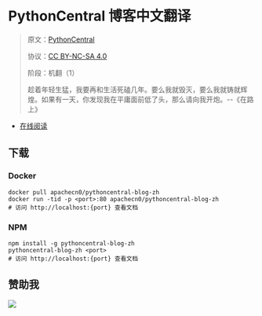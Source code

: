 <!--
    需要填充的占位符：
    
    README.md
    
        PythonCentral 博客中文翻译：文档中文名
        PythonCentral：文档英文名
        https://www.pythoncentral.io/：文档原始链接
        pycen：域名前缀
        飞龙：负责人名称
        wizardforcel：负责人 Github 用户名
        562826179：负责人 QQ
        pythoncentral-blog-zh：ApacheCN 的 Github 仓库名称
        pythoncentral-blog-zh：DockerHub 仓库名称
        pythoncentral-blog-zh：PYPI 包名称
        pythoncentral-blog-zh：NPM 包名称
    
    CNAME
    
        pycen：域名前缀

    index.html
    
        PythonCentral 博客中文翻译：文档中文名
        #4c7ba2：显示颜色
        pythoncentral-blog-zh：ApacheCN 的 Github 仓库名称

    asset/docsify-apachecn-footer.js
    
        pythoncentral-blog-zh：ApacheCN 的 Github 仓库名称
-->

# PythonCentral 博客中文翻译

> 原文：[PythonCentral](https://www.pythoncentral.io/)
> 
> 协议：[CC BY-NC-SA 4.0](http://creativecommons.org/licenses/by-nc-sa/4.0/)
> 
> 阶段：机翻（1）
> 
> 趁着年轻生猛，我要再和生活死磕几年。要么我就毁灭，要么我就铸就辉煌。如果有一天，你发现我在平庸面前低了头，那么请向我开炮。--《在路上》

* [在线阅读](https://pycen.apachecn.org)
## 下载

### Docker

```
docker pull apachecn0/pythoncentral-blog-zh
docker run -tid -p <port>:80 apachecn0/pythoncentral-blog-zh
# 访问 http://localhost:{port} 查看文档
```

### NPM

```
npm install -g pythoncentral-blog-zh
pythoncentral-blog-zh <port>
# 访问 http://localhost:{port} 查看文档
```

## 赞助我

![](https://img-blog.csdnimg.cn/20200112005920729.png)
